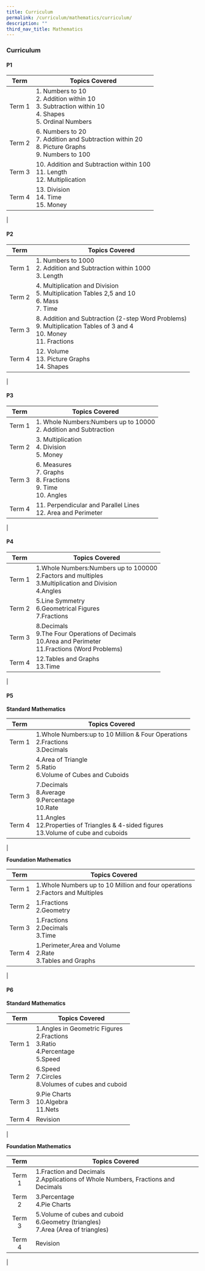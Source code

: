 ```yaml
---
title: Curriculum
permalink: /curriculum/mathematics/curriculum/
description: ""
third_nav_title: Mathematics
---
```

### **Curriculum**

#### **P1**

| Term | Topics Covered |
|:---:|---|
| Term 1 | 1. Numbers to 10<br>2. Addition within 10<br>3. Subtraction within 10<br>4. Shapes<br>5. Ordinal Numbers |
| Term 2 | 6. Numbers to 20<br>7. Addition and Subtraction within 20<br>8. Picture Graphs<br>9. Numbers to 100 |
| Term 3 | 10. Addition and Subtraction within 100<br>11. Length<br>12. Multiplication |
| Term 4 | 13. Division<br>14. Time<br>15. Money |
|

#### **P2**

| Term | Topics Covered |
|:---:|---|
| Term 1 | 1. Numbers to 1000<br>2. Addition and Subtraction within 1000<br>3. Length |
| Term 2 | 4. Multiplication and Division<br>5. Multiplication Tables 2,5 and 10<br>6. Mass<br>7. Time |
| Term 3 | 8. Addition and Subtraction (2-step Word Problems)<br>9. Multiplication Tables of 3 and 4<br>10. Money<br>11. Fractions |
| Term 4 | 12. Volume<br>13. Picture Graphs<br>14. Shapes |
|

#### **P3**

| Term | Topics Covered |
|:---:|---|
| Term 1 | 1. Whole Numbers:Numbers up to 10000<br>2. Addition and Subtraction |
| Term 2 | 3. Multiplication<br>4. Division<br>5. Money |
| Term 3 | 6. Measures<br>7. Graphs<br>8. Fractions<br>9. Time<br>10. Angles |
| Term 4 | 11. Perpendicular and Parallel Lines<br>12. Area and Perimeter |
|

#### **P4**

| Term | Topics Covered |
|:---:|---|
| Term 1 | 1.Whole Numbers:Numbers up to 100000<br>2.Factors and multiples<br>3.Multiplication and Division<br>4.Angles |
| Term 2 | 5.Line Symmetry<br>6.Geometrical Figures<br>7.Fractions |
| Term 3 | 8.Decimals<br>9.The Four Operations of Decimals<br>10.Area and Perimeter<br>11.Fractions (Word Problems) |
| Term 4 | 12.Tables and Graphs<br>13.Time |
|

#### **P5**
**Standard Mathematics**

| Term | Topics Covered |
|:---:|---|
| Term 1 | 1.Whole Numbers:up to 10 Million & Four Operations<br>2.Fractions<br>3.Decimals |
| Term 2 | 4.Area of Triangle<br>5.Ratio<br>6.Volume of Cubes and Cuboids |
| Term 3 | 7.Decimals<br>8.Average<br>9.Percentage<br>10.Rate |
| Term 4 | 11.Angles<br>12.Properties of Triangles & 4-sided figures<br>13.Volume of cube and cuboids |
|

**Foundation Mathematics**

| Term | Topics Covered |
|:---:|---|
| Term 1 | 1.Whole Numbers up to 10 Million and four operations<br>2.Factors and Multiples |
| Term 2 | 1.Fractions<br>2.Geometry |
| Term 3 | 1.Fractions<br>2.Decimals<br>3.Time |
| Term 4 | 1.Perimeter,Area and Volume<br>2.Rate<br>3.Tables and Graphs |
|

#### **P6**
**Standard Mathematics**

| Term | Topics Covered |
|:---:|---|
| Term 1 | 1.Angles in Geometric Figures<br>2.Fractions<br>3.Ratio<br>4.Percentage<br>5.Speed |
| Term 2 | 6.Speed<br>7.Circles<br>8.Volumes of cubes and cuboid |
| Term 3 | 9.Pie Charts<br>10.Algebra<br>11.Nets |
| Term 4 | Revision |
|

**Foundation Mathematics**

| Term | Topics Covered |
|:---:|---|
| Term 1 | 1.Fraction and Decimals<br>2.Applications of Whole Numbers, Fractions and Decimals |
| Term 2 | 3.Percentage<br>4.Pie Charts |
| Term 3 | 5.Volume of cubes and cuboid<br>6.Geometry (triangles)<br>7.Area (Area of triangles) |
| Term 4 | Revision |
|